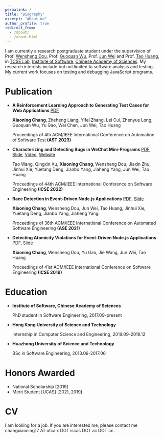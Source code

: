 ```yaml
---
permalink: /
title: "Biography"
excerpt: "About me"
author_profile: true
redirect_from: 
  - /about/
  - /about.html
---
```


I am currently a research postgraduate student under the supervision of Prof. [Wensheng Dou](http://www.tcse.cn/~wsdou/), Prof. [Guoquan Wu](https://people.ucas.ac.cn/~gqwu), Prof. [Jun Wei](https://people.ucas.ac.cn/~weijun) and Prof. [Tao Huang](https://people.ucas.ac.cn/~iscashuangtao), in [TCSE Lab](http://www.tcse.cn/), [Institute of Software](http://english.is.cas.cn/), [Chinese Academy of Sciences](https://english.ucas.ac.cn/). My research interests include but not limited to software analysis and testing. My current work focuses on testing and debugging JavaScript programs.

Publication
======
- **A Reinforcement Learning Approach to Generating Test Cases for Web Applications**
  [PDF](https://changxiaoning.github.io/files/2023-ast-webqt.pdf)

  **Xiaoning Chang**, Zheheng Liang, Yifei Zhang, Lei Cui, Zhenyue Long,
  Guoquan Wu, Yu Gao, Wei Chen, Jun Wei, Tao Huang

  Proceedings of 4th ACM/IEEE International Conference on Automation of Software Test **(AST 2023)**
  
- **Characterizing and Detecting Bugs in WeChat Mini-Programs** [PDF](https://changxiaoning.github.io/files/2022-icse-webug.pdf), [Slide](https://changxiaoning.github.io/files/2022-icse-webug-slides.pptx), [Video](https://www.youtube.com/watch?v=uZuIno_jO7Y), [Website](https://github.com/tcse-iscas/WeBug)

  Tao Wang, Qingxin Xu, **Xiaoning Chang**, Wensheng Dou, Jiaxin Zhu, Jinhui Xie, Yuetang Deng, Jianbo Yang, Jiaheng Yang, Jun Wei, Tao Huang

  Proceedings of 44th ACM/IEEE International Conference on Software Engineering **(ICSE 2022)**

- **Race Detection in Event-Driven Node.js Applications** [PDF](https://changxiaoning.github.io/files/2021-ase-nrace.pdf), [Slide](https://changxiaoning.github.io/files/2021-ase-nrace-slides.pptx)

  **Xiaoning Chang**, Wensheng Dou, Jun Wei, Tao Huang, Jinhui Xie, Yuetang Deng, Jianbo Yang, Jiaheng Yang

  Proceedings of 36th ACM/IEEE International Conference on Automated Software Engineering **(ASE 2021)**

- **Detecting Atomicity Violations for Event-Driven Node.js Applications** [PDF](https://changxiaoning.github.io/files/2019-icse-nodeav.pdf), [Slide](https://changxiaoning.github.io/files/2019-icse-nodeav.pptx)

  **Xiaoning Chang**, Wensheng Dou, Yu Gao, Jie Wang, Jun Wei, Tao Huang

  Proceedings of 41st ACM/IEEE International Conference on Software Engineering **(ICSE 2019)**

Education
=====
- **Institute of Software, Chinese Academy of Sciences**

  PhD student in Software Engineering, 2017.09-present

- **Hong Kong University of Science and Technology**

  Internship in Computer Science and Engineering, 2019.09-2019.12

- **Huazhong University of Science and Technology**

  BSc in Software Engineering, 2013.09-2017.06

Honors Awarded
=====
- National Scholarship [2019]
- Merit Student [UCAS] [2021, 2019]

CV
=====
I am looking for a job. If you are interested me, please contact me changxiaoning17 AT otcaix DOT iscas DOT ac DOT cn.